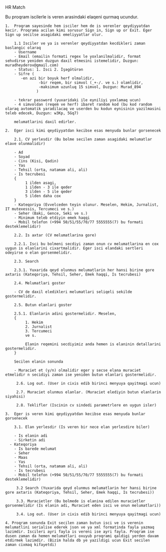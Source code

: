 HR Match

Bu proqram iscilerle is veren arasindaki elaqeni qurmaq ucundur.

	1.  Proqram sayesinde hem isciler hem de is verenler qeydiyyatdan kecir. Proqrama acilan kimi sorusur Sign in, Sign up or Exit. Eger Sign up secilse asagidaki emeliyyatlar olur. 
		
	    1.1 Isciler ve ya is verenler qeydiyyatdan kecdikleri zaman baslangic olaraq 
		- Username
		- Email (emailin formati regex le yoxlanilmalidir, format sehvdirse yeniden duzgun daxil etmesini istemelidir, Duzgun: muradheyderov@gmail.com)
		- Status: 1. Isci 2. İşəgötürən
		- Sifre (
		   -en azi bir boyuk herf olmalidir, 
                   -bir reqem, bir simvol (_+-/. ve s.) olamlidir, 
                   -maksimum uzunluq 15 simvol, Duzgun: Murad_894
                  )

		- tekrar password (yuxaridaki ile eyniliyi yoxlamaq ucun)
		- 4 simvoldan (reqem ve herf) ibaret random kod (bu kod random olaraq avtomatik yaradilacaq ve userden bu kodun eynisinin yazilmasini teleb edecek, Duzgun: w3Kp, 5Gq7)

		melumatlarini daxil edirler. 

	2.  Eger isci kimi qeydiyyatdan kecibse esas menyuda bunlar gorsenecek

	    2.1. CV yerlesdir (Bu bolme secilen zaman asagidaki melumatlar elave olunmalidir)

		- Ad
		- Soyad
		- Cins (Kisi, Qadin)
		- Yas 
		- Tehsil (orta, natamam ali, ali)
		- Is tecrubesi 
		{
		     1 ilden asagi,
		     1 ilden - 3 ile qeder
		     3 ilden - 5 ile qeder
		     5 ilden daha cox
		}
		- Kateqoriya (Evvelceden teyin olunur. Meselen, Hekim, Jurnalist, IT mutexessis, Tercumeci ve s.)
		- Seher (Baki, Gence, Seki ve s.)
		- Minimum teleb etdiyin emek haqqi 
		- Mobil telefon (+994 50/51/55/70/77 5555555(7) bu formati desteklemelidir)

	    2.2. Is axtar (CV melumatlarina gore)
		
		2.2.1. Isci bu bolmeni secdiyi zaman onun cv melumatlarina en cox uygun is elanlarini cixartmalidir. Eger isci elandaki sertleri odeyirse o elan gorsenmelidir. 
		
	    2.3. Search 
		 
		2.3.1. Yuxarida qeyd olunmus melumatlarin her hansi birine gore axtaris (Kateqoriya, Tehsil, Seher, Emek haqqi, Is tecrubesi)

	    2.4. Melumatlari goster

		- CV de daxil eledikleri melumatlari seliqeli sekilde gostermelidir. 

	    2.5. Butun elanlari goster 
		
		2.5.1. Elanlarin adini gostermelidir. Meselen,
		{
		     1. Hekim
		     2. Jurnalist 
		     3. Tercumeci 
		     ve s.

		     Elanin reqemini secdiyimiz anda hemen is elaninin detallarini gostermelidir. 
		} 

	   	Secilen elanin sonunda

		- Muraciet et (y/n) olmalidir eger y secse elana muraciet etmelidir n secidiyi zaman ise yeniden butun elanlari gostermelidir.

	     2.6. Log out. (User in cixis edib birinci menyuya qayitmagi ucun)

	     2.7. Muraciet olunmus elanlar. (Muraciet elediyin butun elanlarin siyahisi)

	     2.8. Teklifler (Iscinin cv sindedi parametrlere en uygun isler)

	3.  Eger is veren kimi qeydiyyatdan kecibse esas menyuda bunlar gorsenecek
	    
	    3.1. Elan yerlesdir (Is veren bir nece elan yerlesdire biler)
		
		- Is elanin adi
		- Sirketin adi
	  - Kateqoriya
		- Is barede melumat
		- Seher
		- Maas 
		- Yas
		- Tehsil (orta, natamam ali, ali)
		- Is tecrubesi 
		- Mobil telefon (+994 50/51/55/70/77 5555555(7) bu formati desteklemelidir)
		
	     3.2 Search (Yuxarida qeyd olunmus melumatlarin her hansi birine gore axtaris (Kateqoriya, Tehsil, Seher, Emek haqqi, Is tecrubesi)) 

	     3.3. Muracietler (Bu bolmede is elanina edilen muracietler gorsenmelidir (Is elanin adi, Muraciet eden isci ve onun melumatlari))
	
    	 3.4. Log out. (User in cixis edib birinci menyuya qayitmagi ucun)

	4. Proqram sonunda Exit secilen zaman butun isci ve is verenin melumatlini serialise ederek json ve ya xml formatinda fayla yazmaq lazimdir. Iscileri ayri fayla is vereni ise ayri fayla. Proqram ise dusen zaman da hemen melumatlari oxuyub proqrami qaldigi yerden davam etdirmek lazimdir. (Bizim halda db ye yazildigi ucun Exit secilen zaman cixmaq kifayetdi)
